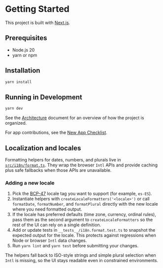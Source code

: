 # Getting Started

This project is built with [Next.js](https://nextjs.org/).

## Prerequisites

- Node.js 20
- yarn or npm

## Installation

```bash
yarn install
```

## Running in Development

```bash
yarn dev
```

See the [Architecture](./architecture.md) document for an overview of how the project is organized.

For app contributions, see the [New App Checklist](./new-app-checklist.md).

## Localization and locales

Formatting helpers for dates, numbers, and plurals live in [`src/i18n/format.ts`](../src/i18n/format.ts). They wrap the browser `Intl` APIs and provide caching plus safe fallbacks when those APIs are unavailable.

### Adding a new locale

1. Pick the [BCP-47](https://developer.mozilla.org/en-US/docs/Web/JavaScript/Reference/Global_Objects/Intl) locale tag you want to support (for example, `es-ES`).
2. Instantiate helpers with `createLocaleFormatters('<locale>')` or call `formatDate`, `formatNumber`, and `formatPlural` directly with the new locale where you need formatted output.
3. If the locale has preferred defaults (time zone, currency, ordinal rules), pass them as the second argument to `createLocaleFormatters` so the rest of the UI can rely on a single definition.
4. Add or update tests in `__tests__/i18n.format.test.ts` to snapshot the expected output for the locale. This protects against regressions when Node or browser `Intl` data changes.
5. Run `yarn lint` and `yarn test` before submitting your changes.

The helpers fall back to ISO-style strings and simple plural selection when `Intl` is missing, so the UI stays readable even in constrained environments.
